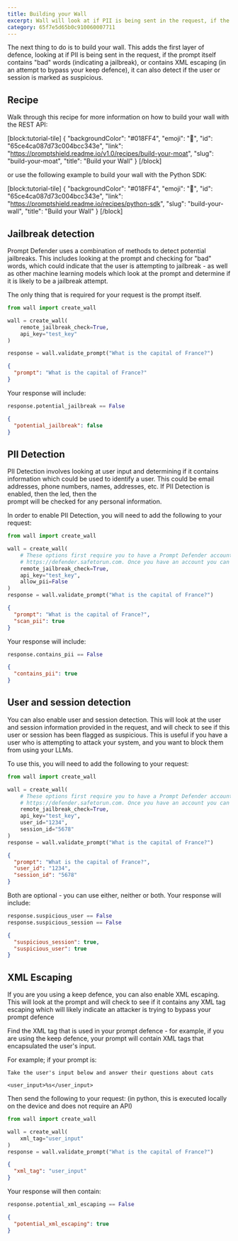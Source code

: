 ```yaml
---
title: Building your Wall
excerpt: Wall will look at if PII is being sent in the request, if the prompt itself contains "bad" words (indicating a jailbreak), or contains XML escaping (in an attempt to bypass your keep defence), it can also detect if the user or session is marked as suspicious.
category: 65f7e5d65b0c910060007711
---
```


The next thing to do is to build your wall. This adds the first layer of defence, looking at if PII is being sent in the
request, if the prompt itself contains "bad" words (indicating a jailbreak), or contains XML escaping (in an attempt to
bypass your keep defence), it can also detect if the user or session is marked as suspicious.

## Recipe

Walk through this recipe for more information on how to build your wall with the REST API:

[block:tutorial-tile]
{
"backgroundColor": "#018FF4",
"emoji": "🦉",
"id": "65ce4ca087d73c004bcc343e",
"link": "https://promptshield.readme.io/v1.0/recipes/build-your-moat",
"slug": "build-your-moat",
"title": "Build your Wall"
}
[/block]

or use the following example to build your wall with the Python SDK:

[block:tutorial-tile]
{
"backgroundColor": "#018FF4",
"emoji": "🦉",
"id": "65ce4ca087d73c004bcc343e",
"link": "https://promptshield.readme.io/recipes/python-sdk",
"slug": "build-your-wall",
"title": "Build your Wall"
}
[/block]

## Jailbreak detection

Prompt Defender uses a combination of methods to detect potential jailbreaks. This includes looking at the prompt and
checking for "bad" words, which could indicate that the user is attempting to jailbreak - as well as other machine
learning models which look at the prompt and determine if it is likely to be a jailbreak attempt.

The only thing that is required for your request is the prompt itself.

```python 
from wall import create_wall

wall = create_wall(
    remote_jailbreak_check=True,
    api_key="test_key"
)

response = wall.validate_prompt("What is the capital of France?")
```

```json
{
  "prompt": "What is the capital of France?"
}
```

Your response will include:

```python
response.potential_jailbreak == False
```

```json
{
  "potential_jailbreak": false
}
```

## PII Detection

PII Detection involves looking at user input and determining if it contains information which could be used to identify
a user. This could be email addresses, phone numbers, names, addresses, etc. If PII Detection is enabled, then the
led, then the  
prompt will be checked for any personal information.

In order to enable PII Detection, you will need to add the following to your request:

```python
from wall import create_wall

wall = create_wall(
    # These options first require you to have a Prompt Defender account which you can sign up for at
    # https://defender.safetorun.com. Once you have an account you can get an API key  to use with the wall.
    remote_jailbreak_check=True,
    api_key="test_key",
    allow_pii=False
)
response = wall.validate_prompt("What is the capital of France?")
```

```json
{
  "prompt": "What is the capital of France?",
  "scan_pii": true
}
```

Your response will include:

```python
response.contains_pii == False
```

```json
{
  "contains_pii": true
}
```

## User and session detection

You can also enable user and session detection. This will look at the user and session information provided in the
request, and will check to see if this user or session has been flagged as suspicious. This is useful if you have a user
who is attempting to attack your system, and you want to block them from using your LLMs.

To use this, you will need to add the following to your request:

```python
from wall import create_wall

wall = create_wall(
    # These options first require you to have a Prompt Defender account which you can sign up for at
    # https://defender.safetorun.com. Once you have an account you can get an API key  to use with the wall.
    remote_jailbreak_check=True,
    api_key="test_key",
    user_id="1234",
    session_id="5678"
)
response = wall.validate_prompt("What is the capital of France?")
```

```json
{
  "prompt": "What is the capital of France?",
  "user_id": "1234",
  "session_id": "5678"
}
```

Both are optional - you can use either, neither or both. Your response will include:

```python
response.suspicious_user == False
response.suspicious_session == False
```

```json
{
  "suspicious_session": true,
  "suspicious_user": true
}
```

## XML Escaping

If you are you using a keep defence, you can also enable XML escaping. This will look at the prompt and will check to
see if it contains any XML tag escaping which will likely indicate an attacker is trying to bypass your prompt defence

Find the XML tag that is used in your prompt defence - for example, if you are using the keep defence, your prompt will
contain XML tags that encapsulated the user's input.

For example; if your prompt is:

```
Take the user's input below and answer their questions about cats 

<user_input>%s</user_input>
```

Then send the following to your request: (in python, this is executed locally on the device and does not require an API)

```python
from wall import create_wall

wall = create_wall(
    xml_tag="user_input"
)
response = wall.validate_prompt("What is the capital of France?")
```

```json
{
  "xml_tag": "user_input"
}
```

Your response will then contain:

```python
response.potential_xml_escaping == False
```

```json
{
  "potential_xml_escaping": true
}
```